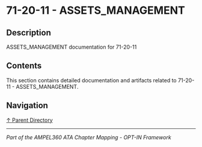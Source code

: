 # 71-20-11 - ASSETS_MANAGEMENT

## Description

ASSETS_MANAGEMENT documentation for 71-20-11

## Contents

This section contains detailed documentation and artifacts related to 71-20-11 - ASSETS_MANAGEMENT.

## Navigation

[↑ Parent Directory](../README.md)

---

*Part of the AMPEL360 ATA Chapter Mapping - OPT-IN Framework*
